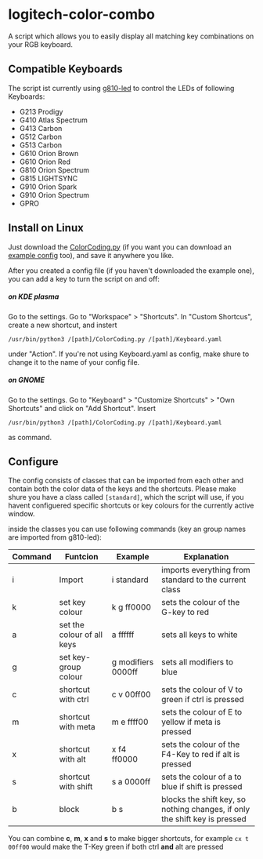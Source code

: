 # logitech-color-combo
A script which allows you to easily display all matching key combinations on your RGB keyboard.

## Compatible Keyboards
The script ist currently using [g810-led](https://github.com/MatMoul/g810-led) to control the LEDs of following Keyboards:
- G213 Prodigy
- G410 Atlas Spectrum
- G413 Carbon
- G512 Carbon
- G513 Carbon
- G610 Orion Brown
- G610 Orion Red
- G810 Orion Spectrum
- G815 LIGHTSYNC
- G910 Orion Spark
- G910 Orion Spectrum
- GPRO

## Install on Linux

Just download the [ColorCoding.py](https://gitlab.com/p3t1/logitech-color-combo/-/blob/main/ColorCoding.py) (if you want you can download an [example config](https://gitlab.com/p3t1/logitech-color-combo/-/blob/main/Keyboard.yaml) too), and save it anywhere you like.

After you created a config file (if you haven't downloaded the example one), you can add a key to turn the script on and off:
##### on KDE plasma
Go to the settings. Go to "Workspace" > "Shortcuts". In "Custom Shortcus", create a new shortcut, and instert

`/usr/bin/python3 /[path]/ColorCoding.py /[path]/Keyboard.yaml`

under "Action". If you're not using Keyboard.yaml as config, make shure to change it to the name of your config file.
##### on GNOME
Go to the settings. Go to "Keyboard" > "Customize Shortcuts" > "Own Shortcuts" and click on "Add Shortcut". Insert

`/usr/bin/python3 /[path]/ColorCoding.py /[path]/Keyboard.yaml`

as command.

## Configure

The config consists of classes that can be imported from each other and contain both the color data of the keys and the shortcuts. Please make shure you have a class called `[standard]`, which the script will use, if you havent configuered specific shortcuts or key colours for the currently active window.

inside the classes you can use following commands (key an group names are imported from g810-led):

| Command | Funtcion | Example | Explanation |
| ------ | ------ | ------ | ------ |
| i | Import | i standard | imports everything from standard to the current class |
| k | set key colour | k g ff0000 | sets the colour of the G-key to red |
| a | set the colour of all keys | a ffffff | sets all keys to white |
| g | set key-group colour | g modifiers 0000ff| sets all modifiers to blue |
| c | shortcut with ctrl | c v 00ff00  | sets the colour of V to green if ctrl is pressed |
| m | shortcut with meta | m e ffff00 | sets the colour of E to yellow if meta is pressed |
| x | shortcut with alt | x f4 ff0000| sets the colour of the F4-Key to red if alt is pressed |
| s | shortcut with shift | s a 0000ff | sets the colour of a to blue if shift is pressed |
| b | block | b s | blocks the shift key, so nothing changes, if only the shift key is pressed |

You can combine **c**, **m**, **x** and **s** to make bigger shortcuts, for example `cx t 00ff00` would make the T-Key green if both ctrl **and** alt are pressed
